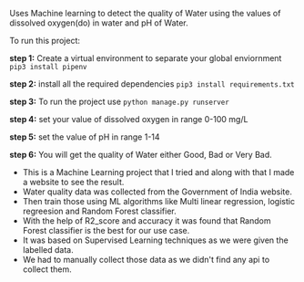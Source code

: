 Uses Machine learning to detect the quality of Water using the values of dissolved oxygen(do) in water and pH of Water.

To run this project:


**step 1:** Create a virtual environment to separate your global enviornment `pip3 install pipenv`

**step 2:** install all the required dependencies `pip3 install requirements.txt`

**step 3:** To run the project use `python manage.py runserver`

**step 4:** set your value of dissolved oxygen in range 0-100 mg/L 

**step 5:** set the value of pH in range 1-14 

**step 6:** You will get the quality of Water either Good, Bad or Very Bad.


- This is a Machine Learning project that I tried and along with that I made a website to see the result.
- Water quality data was collected from the Government of India website.
- Then train those using ML algorithms like Multi linear regression, logistic regreesion and Random Forest classifier.
- With the help of R2_score and accuracy it was found that Random Forest classifier is the best for our use case. 
- It was based on Supervised Learning techniques as we were given the labelled data.
- We had to manually collect those data as we didn't find any api to collect them.
